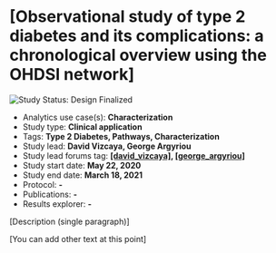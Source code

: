 [Observational study of type 2 diabetes and its complications: a chronological overview using the OHDSI network]
=============

<img src="https://img.shields.io/badge/Study%20Status-Design%20Finalized-brightgreen.svg" alt="Study Status: Design Finalized">

- Analytics use case(s): **Characterization**
- Study type: **Clinical application**
- Tags: **Type 2 Diabetes, Pathways, Characterization**
- Study lead: **David Vizcaya, George Argyriou**
- Study lead forums tag: **[[david_vizcaya]](https://forums.ohdsi.org/u/david_vizcaya/), [[george_argyriou]](https://forums.ohdsi.org/u/george_argyriou/)**
- Study start date: **May 22, 2020**
- Study end date: **March 18, 2021**
- Protocol: **-**
- Publications: **-**
- Results explorer: **-**

[Description (single paragraph)]

[You can add other text at this point]
